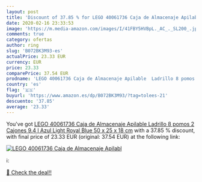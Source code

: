 ```yaml
---
layout: post
title: 'Discount of 37.85 % for LEGO 40061736 Caja de Almacenaje Apilabl'
date: 2020-02-16 23:33:53
image: 'https://m.media-amazon.com/images/I/41FBY5HVBpL._AC_._SL200_.jpg'
comments: true
category: ofertas
author: ring
slug: 'B072BK3M93-es'
actualPrice: 23.33 EUR
currency: EUR
price: 23.33
comparePrice: 37.54 EUR
prodname: 'LEGO 40061736 Caja de Almacenaje Apilable  Ladrillo 8 pomos  2 Cajones  9.4 l  Azul  Light Royal Blue   50 x 25 x 18 cm'
country: 'es'
flag: '🇪🇸'
buyurl: 'https://www.amazon.es/dp/B072BK3M93/?tag=tolees-21'
descuento: '37.85'
average: '23.33'
---
```


You've got [LEGO 40061736 Caja de Almacenaje Apilable  Ladrillo 8 pomos  2 Cajones  9.4 l  Azul  Light Royal Blue   50 x 25 x 18 cm](https://www.amazon.es/dp/B072BK3M93/?tag=tolees-21) with a  37.85 % discount, with final price of 23.33 EUR (original: 37.54 EUR) at the following link:

[![LEGO 40061736 Caja de Almacenaje Apilabl](https://m.media-amazon.com/images/I/41FBY5HVBpL._AC_._SL200_.jpg)](https://www.amazon.es/dp/B072BK3M93/?tag=tolees-21)

ℹ️:


[🛒 Check the deal!!](https://www.amazon.es/dp/B072BK3M93/?tag=tolees-21)
